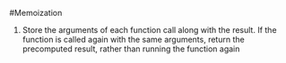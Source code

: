 #Memoization
1. Store the arguments of each function call along with the result. If the function is called again with the same arguments, return the precomputed result, rather than running the function again